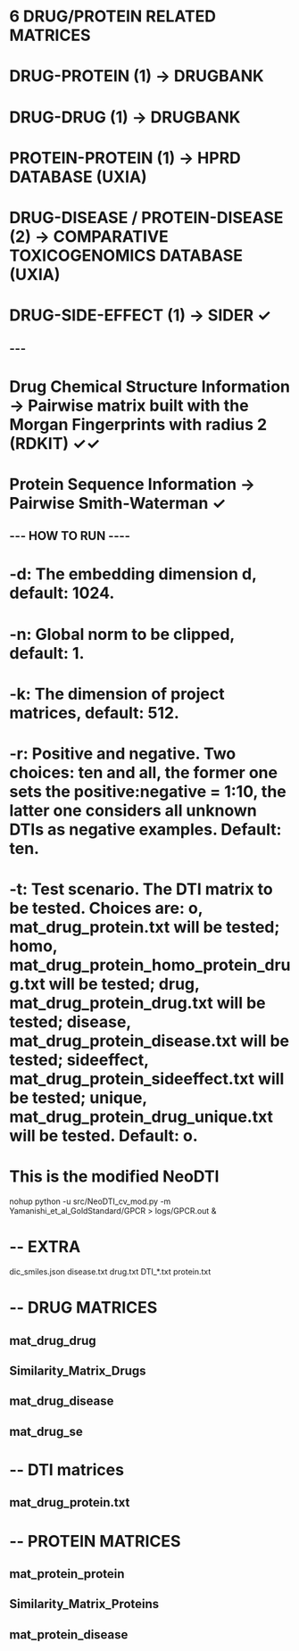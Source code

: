 # 6 DRUG/PROTEIN RELATED MATRICES

# DRUG-PROTEIN (1) -> DRUGBANK
# DRUG-DRUG (1) -> DRUGBANK
# PROTEIN-PROTEIN (1) -> HPRD DATABASE (UXIA)
# DRUG-DISEASE / PROTEIN-DISEASE (2) -> COMPARATIVE TOXICOGENOMICS DATABASE (UXIA)
# DRUG-SIDE-EFFECT (1) -> SIDER ✓

## --- ##
# Drug Chemical Structure Information -> Pairwise matrix built with the Morgan Fingerprints with radius 2 (RDKIT) ✓✓
# Protein Sequence Information -> Pairwise Smith-Waterman ✓

## --- HOW TO RUN ---- ##

# -d: The embedding dimension d, default: 1024.
# -n: Global norm to be clipped, default: 1.
# -k: The dimension of project matrices, default: 512.
# -r: Positive and negative. Two choices: ten and all, the former one sets the positive:negative = 1:10, the latter one considers all unknown DTIs as negative examples. Default: ten.
# -t: Test scenario. The DTI matrix to be tested. Choices are: o, mat_drug_protein.txt will be tested; homo, mat_drug_protein_homo_protein_drug.txt will be tested; drug, mat_drug_protein_drug.txt will be tested; disease, mat_drug_protein_disease.txt will be tested; sideeffect, mat_drug_protein_sideeffect.txt will be tested; unique, mat_drug_protein_drug_unique.txt will be tested. Default: o.

# This is the modified NeoDTI
nohup python -u src/NeoDTI_cv_mod.py -m Yamanishi_et_al_GoldStandard/GPCR > logs/GPCR.out &

# -- EXTRA
dic_smiles.json
disease.txt
drug.txt
DTI_*.txt
protein.txt

# -- DRUG MATRICES
## mat_drug_drug
## Similarity_Matrix_Drugs
## mat_drug_disease
## mat_drug_se

# -- DTI matrices
## mat_drug_protein.txt

# -- PROTEIN MATRICES
## mat_protein_protein
## Similarity_Matrix_Proteins
## mat_protein_disease

